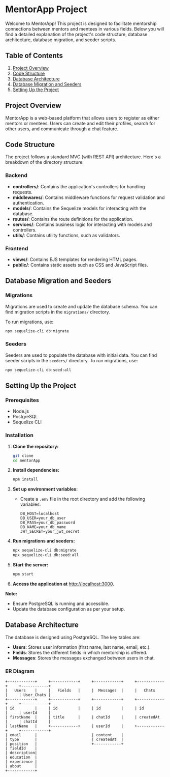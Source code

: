 # MentorApp Project

Welcome to MentorApp! This project is designed to facilitate mentorship connections between mentors and mentees in various fields. Below you will find a detailed explanation of the project's code structure, database architecture, database migration, and seeder scripts.

## Table of Contents

1. [Project Overview](#project-overview)
2. [Code Structure](#code-structure)
3. [Database Architecture](#database-architecture)
4. [Database Migration and Seeders](#database-migration-and-seeders)
5. [Setting Up the Project](#setting-up-the-project)

## Project Overview

MentorApp is a web-based platform that allows users to register as either mentors or mentees. Users can create and edit their profiles, search for other users, and communicate through a chat feature.

## Code Structure

The project follows a standard MVC (with REST API) architecture. Here's a breakdown of the directory structure:


### Backend

- **controllers/**: Contains the application's controllers for handling requests.
- **middlewares/**: Contains middleware functions for request validation and authentication.
- **models/**: Contains the Sequelize models for interacting with the database.
- **routes/**: Contains the route definitions for the application.
- **services/**: Contains business logic for interacting with models and controllers.
- **utils/**: Contains utility functions, such as validators.

### Frontend

- **views/**: Contains EJS templates for rendering HTML pages.
- **public/**: Contains static assets such as CSS and JavaScript files.

## Database Migration and Seeders

### Migrations
Migrations are used to create and update the database schema. You can find migration scripts in the `migrations/` directory.

To run migrations, use:

```sh
npx sequelize-cli db:migrate
```

### Seeders
Seeders are used to populate the database with initial data. You can find seeder scripts in the `seeders/` directory.
To run migrations, use:

```sh
npx sequelize-cli db:seed:all
```

## Setting Up the Project

### Prerequisites
- Node.js
- PostgreSQL
- Sequelize CLI

### Installation
1. **Clone the repository:**
    ```sh
    git clone
    cd mentorApp
    ```

2. **Install dependencies:**
    ```sh
    npm install
    ```

3. **Set up environment variables:**
    - Create a `.env` file in the root directory and add the following variables:
        ```plaintext
        DB_HOST=localhost
        DB_USER=your_db_user
        DB_PASS=your_db_password
        DB_NAME=your_db_name
        JWT_SECRET=your_jwt_secret
        ```

4. **Run migrations and seeders:**
    ```sh
    npx sequelize-cli db:migrate
    npx sequelize-cli db:seed:all
    ```
5. **Start the server:**
    ```sh
    npm start
    ```

6. **Access the application at** [http://localhost:3000](http://localhost:3000).

**Note:**
- Ensure PostgreSQL is running and accessible.
- Update the database configuration as per your setup.

## Database Architecture

The database is designed using PostgreSQL. The key tables are:

- **Users**: Stores user information (first name, last name, email, etc.).
- **Fields**: Stores the different fields in which mentorship is offered.
- **Messages**: Stores the messages exchanged between users in chat.

### ER Diagram

```plaintext
+------------+     +------------+     +------------+     +------------+     +------------+
|   Users    |     |   Fields   |     |  Messages  |     |   Chats    |     | User_Chats |
+------------+     +------------+     +------------+     +------------+     +------------+
| id         |     | id         |     | id         |     | id         |     | userId     |
| firstName  |     | title      |     | chatId     |     | createdAt  |     | chatId     |
| lastName   |     +------------+     | userId     |     +------------+     +------------+
| email      |                        | content    |
| type       |                        | createdAt  |
| position   |                        +------------+
| fieldId    |
| description|
| education  |
| experience |
| about      |
+------------+
```
